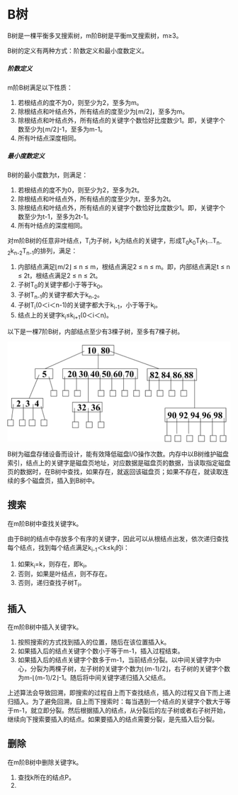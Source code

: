 # B树

B树是一棵平衡多叉搜索树，m阶B树是平衡m叉搜索树，m≥3。

B树的定义有两种方式：阶数定义和最小度数定义。

##### 阶数定义

m阶B树满足以下性质：
1. 若根结点的度不为0，则至少为2，至多为m。
2. 除根结点和叶结点外，所有结点的度至少为⌊m/2⌋，至多为m。
3. 除根结点和叶结点外，所有结点的关键字个数恰好比度数少1。即，关键字个数至少为⌊m/2⌋-1，至多为m-1。
4. 所有叶结点深度相同。

##### 最小度数定义

B树的最小度数为t，则满足：
1. 若根结点的度不为0，则至少为2，至多为2t。
2. 除根结点和叶结点外，所有结点的度至少为t，至多为2t。
3. 除根结点和叶结点外，所有结点的关键字个数恰好比度数少1。即，关键字个数至少为t-1，至多为2t-1。
4. 所有叶结点的深度相同。

对m阶B树的任意非叶结点，T<sub>i</sub>为子树，k<sub>i</sub>为结点的关键字，形成T<sub>0</sub>k<sub>0</sub>T<sub>1</sub>k<sub>1</sub>...</sub>T<sub>n-2</sub></sub>k<sub>n-2</sub>T<sub>n-1</sub>的排列，满足：
1. 内部结点满足⌊m/2⌋ ≤ n ≤ m，根结点满足2 ≤ n ≤ m。即，内部结点满足t ≤ n ≤ 2t，根结点满足2 ≤ n ≤ 2t。
2. 子树T<sub>0</sub>的关键字都小于等于k<sub>0</sub>。
3. 子树T<sub>n-1</sub>的关键字都大于k<sub>n-2</sub>。
4. 子树T<sub>i</sub>(0＜i＜n-1)的关键字都大于k<sub>i-1</sub>，小于等于k<sub>i</sub>。
5. 结点上的关键字k<sub>i</sub>≤k<sub>i+1</sub>(0＜i＜n)。

以下是一棵7阶B树，内部结点至少有3棵子树，至多有7棵子树。

![](0.png)

B树为磁盘存储设备而设计，能有效降低磁盘I/O操作次数。内存中以B树维护磁盘索引，结点上的关键字是磁盘页地址，对应数据是磁盘页的数据，当读取指定磁盘页的数据时，在B树中查找，如果存在，就返回该磁盘页；如果不存在，就读取连续的多个磁盘页，插入到B树中。

## 搜索

在m阶B树中查找关键字k。

由于B树的结点中存放多个有序的关键字，因此可以从根结点出发，依次递归查找每个结点，找到每个结点满足k<sub>i-1</sub>＜k≤k<sub>i</sub>的i：
1. 如果k<sub>i</sub>=k，则存在，即k<sub>i</sub>。
2. 否则，如果是叶结点，则不存在。
3. 否则，递归查找子树T<sub>i</sub>。

## 插入

在m阶B树中插入关键字k。

1. 按照搜索的方式找到插入的位置，随后在该位置插入k。
2. 如果插入后的结点关键字个数小于等于m-1，插入过程结束。
3. 如果插入后的结点关键字个数多于m-1，当前结点分裂。以中间关键字为中心，分裂为两棵子树，左子树的关键字个数为⌊(m-1)/2⌋，右子树的关键字个数为m-⌊(m-1)/2⌋-1。随后将中间关键字递归插入父结点。

上述算法会导致回溯，即搜索的过程自上而下查找结点，插入的过程又自下而上递归插入。为了避免回溯，自上而下搜索时：每当遇到一个结点的关键字个数大于等于m-1，就立即分裂。然后根据插入的结点，从分裂后的左子树或者右子树开始，继续向下搜索要插入的结点。如果要插入的结点需要分裂，是先插入后分裂。

## 删除

在m阶B树中删除关键字k。

1. 查找k所在的结点P。
2. 